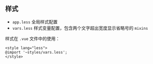 ## 样式

- `app.less` 全局样式配置
- `vars.less` 样式变量配置，包含两个文字超出宽度显示省略号的 `mixins`

样式在 `.vue` 文件中的使用：

```vue
<style lang="less">
@import '~styles/vars.less';
</style>
